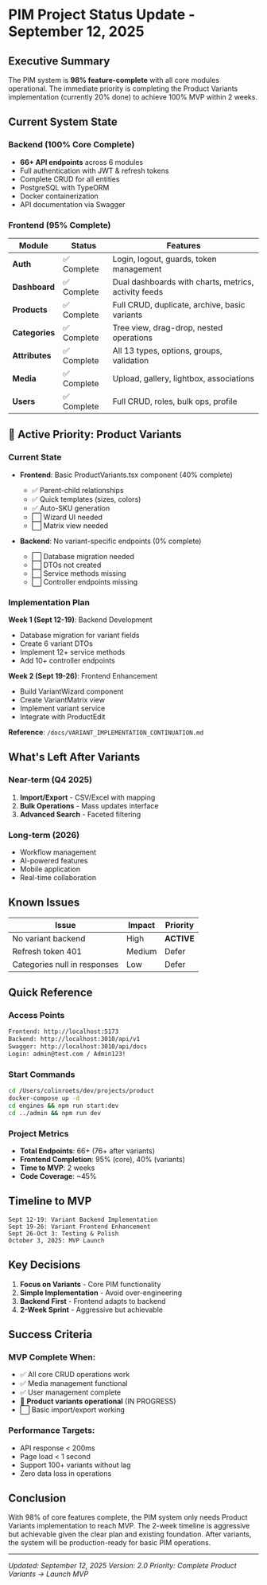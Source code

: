 # PIM Project Status Update - September 12, 2025

## Executive Summary

The PIM system is **98% feature-complete** with all core modules operational. The immediate priority is completing the Product Variants implementation (currently 20% done) to achieve 100% MVP within 2 weeks.

## Current System State

### Backend (100% Core Complete)
- **66+ API endpoints** across 6 modules
- Full authentication with JWT & refresh tokens
- Complete CRUD for all entities
- PostgreSQL with TypeORM
- Docker containerization
- API documentation via Swagger

### Frontend (95% Complete)
| Module | Status | Features |
|--------|--------|----------|
| **Auth** | ✅ Complete | Login, logout, guards, token management |
| **Dashboard** | ✅ Complete | Dual dashboards with charts, metrics, activity feeds |
| **Products** | ✅ Complete | Full CRUD, duplicate, archive, basic variants |
| **Categories** | ✅ Complete | Tree view, drag-drop, nested operations |
| **Attributes** | ✅ Complete | All 13 types, options, groups, validation |
| **Media** | ✅ Complete | Upload, gallery, lightbox, associations |
| **Users** | ✅ Complete | Full CRUD, roles, bulk ops, profile |

## 🔧 Active Priority: Product Variants

### Current State
- **Frontend**: Basic ProductVariants.tsx component (40% complete)
  - ✅ Parent-child relationships
  - ✅ Quick templates (sizes, colors)
  - ✅ Auto-SKU generation
  - ⬜ Wizard UI needed
  - ⬜ Matrix view needed

- **Backend**: No variant-specific endpoints (0% complete)
  - ⬜ Database migration needed
  - ⬜ DTOs not created
  - ⬜ Service methods missing
  - ⬜ Controller endpoints missing

### Implementation Plan
**Week 1 (Sept 12-19)**: Backend Development
- Database migration for variant fields
- Create 6 variant DTOs
- Implement 12+ service methods
- Add 10+ controller endpoints

**Week 2 (Sept 19-26)**: Frontend Enhancement
- Build VariantWizard component
- Create VariantMatrix view
- Implement variant service
- Integrate with ProductEdit

**Reference**: `/docs/VARIANT_IMPLEMENTATION_CONTINUATION.md`

## What's Left After Variants

### Near-term (Q4 2025)
1. **Import/Export** - CSV/Excel with mapping
2. **Bulk Operations** - Mass updates interface
3. **Advanced Search** - Faceted filtering

### Long-term (2026)
- Workflow management
- AI-powered features
- Mobile application
- Real-time collaboration

## Known Issues

| Issue | Impact | Priority |
|-------|--------|----------|
| No variant backend | High | **ACTIVE** |
| Refresh token 401 | Medium | Defer |
| Categories null in responses | Low | Defer |

## Quick Reference

### Access Points
```bash
Frontend: http://localhost:5173
Backend: http://localhost:3010/api/v1
Swagger: http://localhost:3010/api/docs
Login: admin@test.com / Admin123!
```

### Start Commands
```bash
cd /Users/colinroets/dev/projects/product
docker-compose up -d
cd engines && npm run start:dev
cd ../admin && npm run dev
```

### Project Metrics
- **Total Endpoints**: 66+ (76+ after variants)
- **Frontend Completion**: 95% (core), 40% (variants)
- **Time to MVP**: 2 weeks
- **Code Coverage**: ~45%

## Timeline to MVP

```
Sept 12-19: Variant Backend Implementation
Sept 19-26: Variant Frontend Enhancement
Sept 26-Oct 3: Testing & Polish
October 3, 2025: MVP Launch
```

## Key Decisions

1. **Focus on Variants** - Core PIM functionality
2. **Simple Implementation** - Avoid over-engineering
3. **Backend First** - Frontend adapts to backend
4. **2-Week Sprint** - Aggressive but achievable

## Success Criteria

### MVP Complete When:
- ✅ All core CRUD operations work
- ✅ Media management functional
- ✅ User management complete
- 🔧 **Product variants operational** (IN PROGRESS)
- ⬜ Basic import/export working

### Performance Targets:
- API response < 200ms
- Page load < 1 second
- Support 100+ variants without lag
- Zero data loss in operations

## Conclusion

With 98% of core features complete, the PIM system only needs Product Variants implementation to reach MVP. The 2-week timeline is aggressive but achievable given the clear plan and existing foundation. After variants, the system will be production-ready for basic PIM operations.

---

*Updated: September 12, 2025*
*Version: 2.0*
*Priority: Complete Product Variants → Launch MVP*